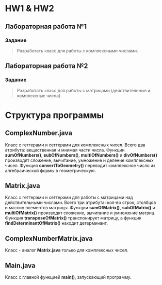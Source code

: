# HW1 & HW2

## Лабораторная работа №1
### Задание
>Разработать класс для работы с комплексными числами.

## Лабораторная работа №2
### Задание
>Разработать класс для работы с матрицами (действительные и комплексные числа).

# Структура программы
## ComplexNumber.java
Класс с геттерами и сеттерами для комплексных чисел.
Всего два атрибута: вещественная и мнимая части числа.
Функции **sumOfNumbers()**, **subOfNumbers()**, **multiOfNumbers()**
и **divOfNumbers()** производят сложение, вычитание, умножение
и деление комплексных чисел. Функция **convertToGeometry()**
переводит комплексное число из алгебраической формы в геометрическую.
## Matrix.java
Класс с геттерами и сеттерами для работы с матрицами над действительными числами.
Всего три атрибута: кол-во строк, столбцов и массив элементов матрицы. Функции
**sumOfMatrix()**, **subOfMatrix()** и **multiOfMatrix()** производят сложение,
вычитание и умножение матриц. Функция **transposeOfMatrix()** транспонирует матрицу, а
функция **findDeterminantOfMatrix()** находит детерминант.
## ComplexNumberMatrix.java
Класс - аналог **Matrix.java** только для комплексных чисел.
## Main.java
Класс с главной функцией **main()**, запускающий программу.
